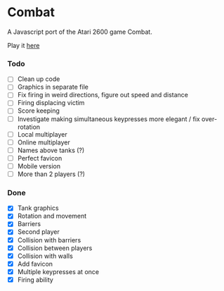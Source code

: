 # Combat
A Javascript port of the Atari 2600 game Combat.

Play it <a href="http://sethtrei.github.io/Combat" target="_blank">here</a>

### Todo

- [ ] Clean up code
- [ ] Graphics in separate file
- [ ] Fix firing in weird directions, figure out speed and distance
- [ ] Firing displacing victim
- [ ] Score keeping
- [ ] Investigate making simultaneous keypresses more elegant / fix over-rotation
- [ ] Local multiplayer
- [ ] Online multiplayer
- [ ] Names above tanks (?)
- [ ] Perfect favicon
- [ ] Mobile version
- [ ] More than 2 players (?)

### Done 
- [x] Tank graphics
- [x] Rotation and movement
- [x] Barriers
- [x] Second player
- [x] Collision with barriers
- [x] Collision between players
- [x] Collision with walls
- [x] Add favicon
- [x] Multiple keypresses at once
- [x] Firing ability